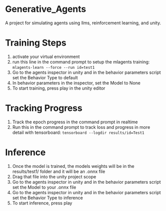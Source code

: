 # Generative_Agents
A project for simulating agents using llms, reinforcement learning, and unity.


# Training Steps

1. activate your virtual environment
2. run this line in the command prompt to setup the mlagents training: `mlagents-learn --force --run id=test1`
3. Go to the agents inspector in unity and in the behavior parameters script set the Behavior Type to default 
4. In behavior parameters in the inspector, set the Model to None
5. To start training, press play in the unity editor

# Tracking Progress
1. Track the epoch progress in the command prompt in realtime
2. Run this in the command prompt to track loss and progress in more detail with tensorboard: `tensorboard --logdir results/id=Test1`

# Inference
1. Once the model is trained, the models weights will be in the results/test1/ folder and it will be an .onnx file
2. Drag that file into the unity project scope
3. Go to the agents inspector in unity and in the behavior parameters script set the Model to your .onnx file
4. Go to the agents inspector in unity and in the behavior parameters script set the Behavior Type to inference
5. To start inference, press play